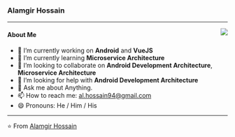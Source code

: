 ### Alamgir Hossain

---

<img align='right' src="https://github-readme-stats.vercel.app/api?username=Thanatos23&show_icons=true">

#### About Me

- 🔭 I’m currently working on **Android** and **VueJS**
- 🌱 I’m currently learning **Microservice Architecture**
- 👯 I’m looking to collaborate on **Android Development Architecture**, **Microservice Architecture**
- 🤔 I’m looking for help with **Android Development Architecture**
- 💬 Ask me about Anything.
- 📫 How to reach me: al.hossain94@gmail.com
- 😄 Pronouns: He / Him / His
<!--
- ⚡ Fun fact: ...
-->

---

⭐️ From [Alamgir Hossain](https://github.com/Thanatos23)
